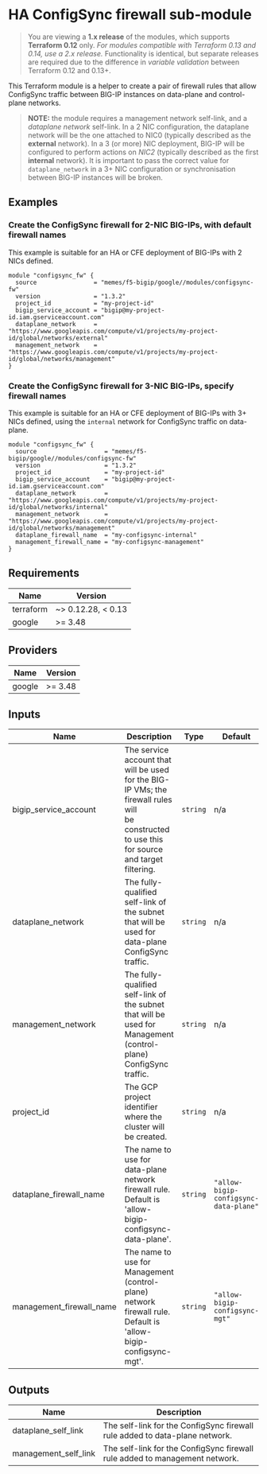 # HA ConfigSync firewall sub-module

> You are viewing a **1.x release** of the modules, which supports
> **Terraform 0.12** only. *For modules compatible with Terraform 0.13 and 0.14,
> use a 2.x release.* Functionality is identical, but separate releases are required
> due to the difference in *variable validation* between Terraform 0.12 and 0.13+.

This Terraform module is a helper to create a pair of firewall rules that allow
ConfigSync traffic between BIG-IP instances on data-plane and control-plane
networks.

<!-- spell-checker: ignore dataplane -->
> **NOTE:** the module requires a management network self-link, and a
> *dataplane network* self-link. In a 2 NIC configuration, the dataplane network
> will be the one attached to NIC0 (typically described as the **external**
> network). In a 3 (or more) NIC deployment, BIG-IP will be configured to perform
> actions on *NIC2* (typically described as the first **internal** network). It
> is important to pass the correct value for `dataplane_network` in a 3+ NIC
> configuration or synchronisation between BIG-IP instances will be broken.

## Examples

### Create the ConfigSync firewall for 2-NIC BIG-IPs, with default firewall names

<!-- spell-checker: ignore NICs -->
This example is suitable for an HA or CFE deployment of BIG-IPs with 2 NICs
defined.

<!-- spell-checker: disable -->
```hcl
module "configsync_fw" {
  source                = "memes/f5-bigip/google//modules/configsync-fw"
  version               = "1.3.2"
  project_id            = "my-project-id"
  bigip_service_account = "bigip@my-project-id.iam.gserviceaccount.com"
  dataplane_network     = "https://www.googleapis.com/compute/v1/projects/my-project-id/global/networks/external"
  management_network    = "https://www.googleapis.com/compute/v1/projects/my-project-id/global/networks/management"
}
```
<!-- spell-checker: enable -->

### Create the ConfigSync firewall for 3-NIC BIG-IPs, specify firewall names

This example is suitable for an HA or CFE deployment of BIG-IPs with 3+ NICs
defined, using the `internal` network for ConfigSync traffic on data-plane.

<!-- spell-checker: disable -->
```hcl
module "configsync_fw" {
  source                   = "memes/f5-bigip/google//modules/configsync-fw"
  version                  = "1.3.2"
  project_id               = "my-project-id"
  bigip_service_account    = "bigip@my-project-id.iam.gserviceaccount.com"
  dataplane_network        = "https://www.googleapis.com/compute/v1/projects/my-project-id/global/networks/internal"
  management_network       = "https://www.googleapis.com/compute/v1/projects/my-project-id/global/networks/management"
  dataplane_firewall_name  = "my-configsync-internal"
  management_firewall_name = "my-configsync-management"
}
```
<!-- spell-checker: enable -->

<!-- spell-checker:ignore markdownlint bigip configsync -->
<!-- markdownlint-disable MD033 MD034 -->
<!-- BEGINNING OF PRE-COMMIT-TERRAFORM DOCS HOOK -->
## Requirements

| Name | Version |
|------|---------|
| terraform | ~> 0.12.28, < 0.13 |
| google | >= 3.48 |

## Providers

| Name | Version |
|------|---------|
| google | >= 3.48 |

## Inputs

| Name | Description | Type | Default | Required |
|------|-------------|------|---------|:--------:|
| bigip\_service\_account | The service account that will be used for the BIG-IP VMs; the firewall rules will<br>be constructed to use this for source and target filtering. | `string` | n/a | yes |
| dataplane\_network | The fully-qualified self-link of the subnet that will be used for data-plane<br>ConfigSync traffic. | `string` | n/a | yes |
| management\_network | The fully-qualified self-link of the subnet that will be used for Management<br>(control-plane) ConfigSync traffic. | `string` | n/a | yes |
| project\_id | The GCP project identifier where the cluster will be created. | `string` | n/a | yes |
| dataplane\_firewall\_name | The name to use for data-plane network firewall rule. Default is<br>'allow-bigip-configsync-data-plane'. | `string` | `"allow-bigip-configsync-data-plane"` | no |
| management\_firewall\_name | The name to use for Management (control-plane) network firewall rule. Default is<br>'allow-bigip-configsync-mgt'. | `string` | `"allow-bigip-configsync-mgt"` | no |

## Outputs

| Name | Description |
|------|-------------|
| dataplane\_self\_link | The self-link for the ConfigSync firewall rule added to data-plane network. |
| management\_self\_link | The self-link for the ConfigSync firewall rule added to management network. |

<!-- END OF PRE-COMMIT-TERRAFORM DOCS HOOK -->
<!-- markdownlint-enable MD033 MD034 -->
